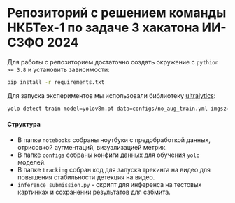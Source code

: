 # Репозиторий с решением команды НКБТех-1 по задаче 3 хакатона ИИ-СЗФО 2024

Для работы с репозиторием достаточно создать окружение с `pythion >= 3.8` и установить зависимости:

```bash
pip install -r requirements.txt
```

Для запуска экспериментов мы использовали библиотеку [ultralytics](https://github.com/ultralytics/ultralytics):

```bash
yolo detect train model=yolov8m.pt data=configs/no_aug_train.yml imgsz=640 device=0 ....
```

#### Структура

* В папке `notebooks` собраны ноутбуки с предобработкой данных, отрисовкой аугментаций, визуализацией метрик.
* В папке `configs` собраны конфиги данных для обучения `yolo` моделей.
* В папке `tracking` собран код для запуска трекинга на видео для повышения стабильности детекция на видео.
* `inference_submission.py` - скрипт для инференса на тестовых картинках и сохранении результатов для сабмита.
